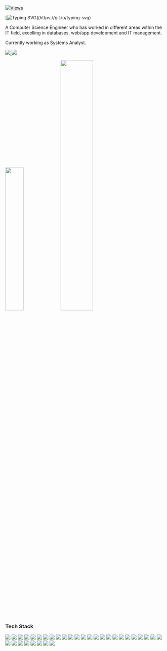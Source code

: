 [![Views](https://komarev.com/ghpvc/?username=gfmendozad&style=flat)](https://github.com/antonkomarev/github-profile-views-counter)

[![Typing SVG](https://readme-typing-svg.demolab.com?font=Fira+Code&duration=2500&pause=1000&vCenter=true&width=435&lines=Hi%2C+you've+reached+Tommy's+Git!)](https://git.io/typing-svg)

A Computer Science Engineer who has worked in different areas within the IT field, excelling in databases, web/app development and IT management.

Currently working as Systems Analyst.

<p align="left">
    <a href="https://www.linkedin.com/in/tommyvega/" target="_blank">
        <img src="https://custom-icon-badges.demolab.com/badge/LinkedIn-0A66C2?logo=linkedin-white&logoColor=fff"/>
    </a>
    <a href="https://www.instagram.com/gfmendozad/" target="_blank">
        <img src="https://img.shields.io/badge/Instagram-%23E4405F.svg?logo=Instagram&logoColor=white"/>
    </a>
</p>

<div class="d-block">
  <img src="https://github-readme-stats.vercel.app/api/top-langs/?username=gfmendozad&layout=compact&theme=cobalt" width="34%" />
  <img src="https://github-readme-stats-rose-seven.vercel.app/api?username=gfmendozad&show_icons=true&theme=cobalt" width="45%" />
</div>

### Tech Stack

<p align="left">
    <img src="https://img.shields.io/badge/SAP-0FAAFF?logo=sap&logoColor=fff" />
    <img src="https://img.shields.io/badge/Odoo-714B67?logo=Odoo&logoColor=fff" />
    <img src="https://custom-icon-badges.demolab.com/badge/Power%20BI-F1C912?logo=power-bi&logoColor=fff" />
    <img src="https://custom-icon-badges.demolab.com/badge/ETL-9370DB?logo=etl-logo&logoColor=fff" />
    <img src="https://img.shields.io/badge/Microsoft%20SQL%20Server-CC2927?&logo=microsoft%20sql%20server&logoColor=white" />
    <img src="https://img.shields.io/badge/SQLite-%2307405e.svg?logo=sqlite&logoColor=white" />
    <img src="https://img.shields.io/badge/MySQL-4479A1?logo=mysql&logoColor=fff" />
    <img src="https://img.shields.io/badge/MongoDB-%234ea94b.svg?logo=mongodb&logoColor=white" />
    <img src="https://img.shields.io/badge/MariaDB-003545?logo=mariadb&logoColor=white" />
    <img src="https://img.shields.io/badge/Postgres-%23316192.svg?logo=postgresql&logoColor=white" />
    <img src="https://img.shields.io/badge/HTML-%23E34F26.svg?logo=html5&logoColor=white" />
    <img src="https://img.shields.io/badge/CSS-1572B6?logo=css3&logoColor=fff" />
    <img src="https://img.shields.io/badge/Bootstrap-7952B3?logo=bootstrap&logoColor=fff" />
    <img src="https://img.shields.io/badge/TailwindCSS-06B6D4?logo=tailwindcss&logoColor=fff" />
    <img src="https://img.shields.io/badge/JavaScript-F7DF1E?logo=javascript&logoColor=000" />
    <img src="https://img.shields.io/badge/node.js-339933?&logo=node.js&logoColor=white" />
    <img src="https://img.shields.io/badge/jQuery-0769AD?logo=jquery&logoColor=fff" />
    <img src="https://img.shields.io/badge/gsap-88CE02?&logo=greensock&logoColor=white" />
    <img src="https://img.shields.io/badge/Three.js-000000?logo=three.js&logoColor=fff" />
    <img src="https://img.shields.io/badge/json-5E5C5C?&logo=json&logoColor=white" />
    <img src="https://img.shields.io/badge/xml-5E5C5C?&logo=xml&logoColor=white" />
    <img src="https://img.shields.io/badge/Angular-%23DD0031.svg?logo=angular&logoColor=white" />
    <img src="https://img.shields.io/badge/php-%23777BB4.svg?&logo=php&logoColor=white" />
    <img src="https://img.shields.io/badge/Laravel-%23FF2D20.svg?logo=laravel&logoColor=white" />
    <img src="https://img.shields.io/badge/Dart-0175C2?&logo=dart&logoColor=white" />
    <img src="https://img.shields.io/badge/Flutter-02569B?&logo=flutter&logoColor=white" />
    <img src="https://img.shields.io/badge/C-00599C?logo=c&logoColor=white" />
    <img src="https://img.shields.io/badge/C++-%2300599C.svg?logo=c%2B%2B&logoColor=white" />
    <img src="https://custom-icon-badges.demolab.com/badge/C%23-%23239120.svg?logo=cshrp&logoColor=white" />
    <img src="https://img.shields.io/badge/.NET-512BD4?logo=dotnet&logoColor=fff" />
    <img src="https://img.shields.io/badge/Java-%23ED8B00.svg?logo=openjdk&logoColor=white" />
    <img src="https://img.shields.io/badge/Python-3776AB?logo=python&logoColor=fff" />
    <img src="https://img.shields.io/badge/WordPress-%2321759B.svg?logo=wordpress&logoColor=white" />
</p>
